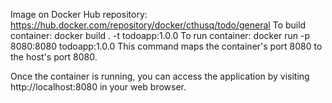 Image on Docker Hub repository: https://hub.docker.com/repository/docker/cthusq/todo/general
To build container: docker build . -t todoapp:1.0.0 
To run container: docker run -p 8080:8080 todoapp:1.0.0
This command maps the container's port 8080 to the host's port 8080.

Once the container is running, you can access the application by visiting http://localhost:8080 in your web browser.
